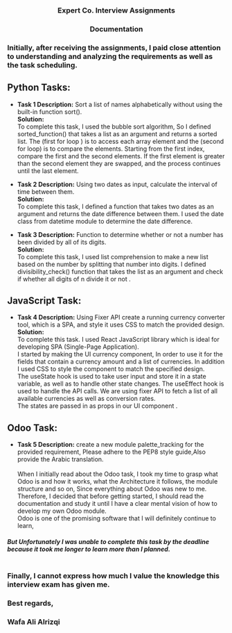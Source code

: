 ### <p align="center">Expert Co. Interview Assignments</p>
### <p align="center"> Documentation </p>
### Initially, after receiving the assignments, I paid close attention to understanding and analyzing the requirements as well as the task scheduling.

## Python Tasks: <br />

 - **Task 1 Description:** Sort a list of names alphabetically without using the built-in function sort().<br />
 **Solution:**<br />
To complete this task, I used the bubble sort algorithm, So I defined sorted_function() that takes a list as an argument and returns a sorted list. The (first for loop )
is to access each array element and the (second for loop) is to compare the elements. Starting from the first index, compare the first and the second elements. If the first element is greater than the second element they are swapped,
and the process continues until the last element. <br />

- **Task 2 Description:** Using two dates as input, calculate the interval of time between them.<br />
**Solution:**<br />
To complete this task, I defined a function that takes two dates as an argument and returns the date difference between them.
I used the date class from datetime module to determine the date difference. <br />

- **Task 3 Description:** Function to determine whether or not a number has been divided by all of its digits.<br />
**Solution:**<br />
To complete this task, I used list comprehension to make a new list based on the number by splitting that number into digits.
I defined divisibility_check() function that takes the list as an argument and check if whether all digits of n divide it or not .<br />

## JavaScript Task: <br />
- **Task 4 Description:** Using Fixer API create a running currency converter tool, which is a SPA, and style it uses CSS to match the provided design.<br /> 
**Solution:**<br />
To complete this task. I used React JavaScript library which is ideal for developing SPA (Single-Page Application).<br />
I started by making the UI currency component, In order to use it for the fields that contain a currency amount and a list of currencies. In addition I used CSS to style the component to match the specified design.<br />
The useState hook is used to take user input and store it in a state variable, as well as to handle other state changes. The useEffect hook is used to handle the API calls.
We are using fixer API to fetch a list of all available currencies as well as conversion rates.<br />
The states are passed in as props in our UI component . 

## Odoo Task: <br />

- **Task 5 Description:** create a new module palette_tracking for the provided requirement, Please adhere to the PEP8 style guide,Also provide the Arabic translation.<br />
<br />When I initially read about the Odoo task, I took my time to grasp what Odoo is and how it works, what the Architecture it follows, the module structure and so on, Since everything about Odoo was new to me.<br />
Therefore, I decided that before getting started, I should read the documentation and study it until I have a clear mental vision of how to develop my own Odoo module.<br />
Odoo is one of the promising software that I will definitely continue to learn,
#### ***But Unfortunately I was unable to complete this task by the deadline because it took me longer to learn more than I planned.***<br />

### <br />Finally, I cannot express how much I value the knowledge this interview exam has given me.<br />
### Best regards,<br />
### Wafa Ali Alrizqi 


